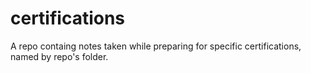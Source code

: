 # certifications

A repo containg notes taken while preparing for specific certifications, named by repo's folder.
